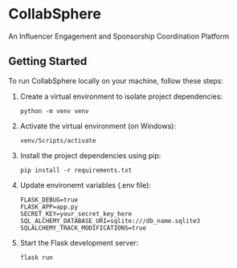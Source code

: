 # CollabSphere
An Influencer Engagement and Sponsorship Coordination Platform

## Getting Started
To run CollabSphere locally on your machine, follow these steps:

1. Create a virtual environment to isolate project dependencies:
   ```
   python -m venv venv
   ```
   
2. Activate the virtual environment (on Windows):
   ```
   venv/Scripts/activate
   ```

3. Install the project dependencies using pip:
   ```
   pip install -r requirements.txt
   ```
4. Update environemt variables (.env file):
    ```
    FLASK_DEBUG=true
    FLASK_APP=app.py
    SECRET_KEY=your_secret_key_here
    SQL_ALCHEMY_DATABASE_URI=sqlite:///db_name.sqlite3
    SQLALCHEMY_TRACK_MODIFICATIONS=true
    ```

5. Start the Flask development server:
   ```
   flask run
   ```
